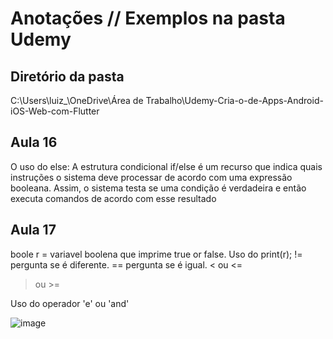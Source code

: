 # Anotações  //  Exemplos na pasta Udemy #

## Diretório da pasta ##
C:\Users\luiz_\OneDrive\Área de Trabalho\Udemy\-Cria-o-de-Apps-Android-iOS-Web-com-Flutter


## Aula 16 ##

O uso do else: A estrutura condicional if/else é um recurso que indica quais instruções o sistema deve processar de acordo com uma expressão booleana. Assim, o sistema testa se uma condição é verdadeira e então executa comandos de acordo com esse resultado

## Aula 17 ##

boole r = variavel boolena que imprime true or false. Uso do print(r);
!= pergunta se é diferente.
== pergunta se é igual.
< ou <=
> ou >=

Uso do operador 'e' ou 'and'

![image](https://user-images.githubusercontent.com/115110679/205917122-c1fe770f-26e9-4075-86d4-5cc0ce72b190.png)
